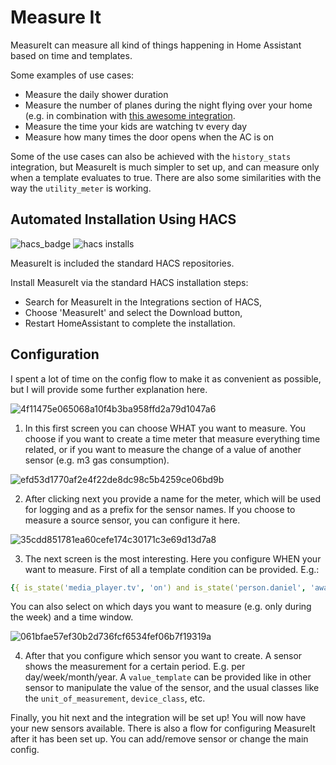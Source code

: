 # Measure It
MeasureIt can measure all kind of things happening in Home Assistant based on time and templates.

Some examples of use cases:
- Measure the daily shower duration
- Measure the number of planes during the night flying over your home (e.g. in combination with [this awesome integration](https://github.com/AlexandrErohin/home-assistant-flightradar24).
- Measure the time your kids are watching tv every day
- Measure how many times the door opens when the AC is on

Some of the use cases can also be achieved with the `history_stats` integration, but MeasureIt is much simpler to set up, and can measure only when a template evaluates to true. There are also some similarities with the way the `utility_meter` is working.

## Automated Installation Using HACS

![hacs_badge](https://img.shields.io/badge/HACS-Default-orange)
![hacs installs](https://img.shields.io/endpoint.svg?url=https%3A%2F%2Flauwbier.nl%2Fhacs%2Fmeasureit)

MeasureIt is included the standard HACS repositories. 

Install MeasureIt via the standard HACS installation steps:
* Search for MeasureIt in the Integrations section of HACS,
* Choose 'MeasureIt' and select the Download button,
* Restart HomeAssistant to complete the installation.

## Configuration
I spent a lot of time on the config flow to make it as convenient as possible, but I will provide some further explanation here.

![4f11475e065068a10f4b3ba958ffd2a79d1047a6](https://github.com/danieldotnl/ha-measureit/assets/2983203/e2d8cafb-12bc-4987-9d89-e330a2903220)

1. In this first screen you can choose WHAT you want to measure. You choose if you want to create a time meter that measure everything time related, or if you want to measure the change of a value of another sensor (e.g. m3 gas consumption).

![efd53d1770af2e4f22de8dc98c5b4259ce06bd9b](https://github.com/danieldotnl/ha-measureit/assets/2983203/1140dab9-3809-4a2e-b97c-1fc851e5dfce)


2. After clicking next you provide a name for the meter, which will be used for logging and as a prefix for the sensor names. If you choose to measure a source sensor, you can configure it here.

![35cdd851781ea60cefe174c30171c3e69d13d7a8](https://github.com/danieldotnl/ha-measureit/assets/2983203/6a27a383-5b40-4def-8f24-378cd4773766)

3. The next screen is the most interesting. Here you configure WHEN your want to measure. First of all a template condition can be provided. E.g.:
```yaml
{{ is_state('media_player.tv', 'on') and is_state('person.daniel', 'away') }}
```
You can also select on which days you want to measure (e.g. only during the week) and a time window.

![061bfae57ef30b2d736fcf6534fef06b7f19319a](https://github.com/danieldotnl/ha-measureit/assets/2983203/3586c5c2-b9d6-4274-979e-4f2b4916b000)

4. After that you configure which sensor you want to create. A sensor shows the measurement for a certain period. E.g. per day/week/month/year.
A `value_template` can be provided like in other sensor to manipulate the value of the sensor, and the usual classes like the `unit_of_measurement`, `device_class`, etc.

Finally, you hit next and the integration will be set up! You will now have your new sensors available. There is also a flow for configuring MeasureIt after it has been set up. You can add/remove sensor or change the main config.

